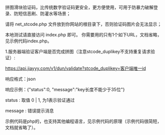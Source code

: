 拼图滑块验证码，比传统数字验证码更安全，更方便使用，可用于防暴力破解登录、防短信恶刷、防灌水等场景；

请将 net_stcode.php 文件放到你网站的根目录下，否则验证码图片会无法显示；

本地测试请直接访问 index.php 即可。
你需要用的只有1个如下URL，文档省略，见示例代码index.php。

1.服务器端验证客户端是否完成拼图（注意stcode_duplikey不支持重复请求验证）: 

https://api.jiayyy.com/v1/dun/validate?stcode_duplikey=客户端唯一id

响应格式：json

响应示例：{"status":0, "message":"key长度不能少于35位"}

status	: 取值 0 | 1, 为1表示验证通过

message	: 错误提示消息


示例代码是php的，也支持其他编程语言，见示例代码的原理（示例代码很简短，文档就省略了）。
